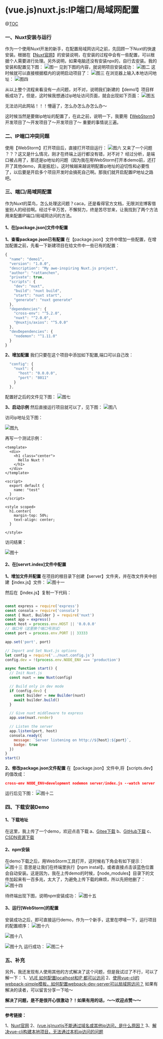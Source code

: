
# (vue.js)nuxt.js:IP端口/局域网配置
 
 @[TOC](目录)
### 一、Nuxt安装与运行
作为一个使用Nuxt开发的新手，在配置局域网访问之前，先回顾一下Nuxt的快速安装。根据在【[Nuxt官网](https://zh.nuxtjs.org/guide/installation)】的安装说明，在安装的过程中会有一些配置，可以根据个人需要进行处理。另外说明，如果电脑还没有安装npx的，自行去安装。我的安装和配置见下图：
![图一](https://img-blog.csdnimg.cn/20181101113709783.png?x-oss-process=image/watermark,type_ZmFuZ3poZW5naGVpdGk,shadow_10,text_aHR0cHM6Ly9ibG9nLmNzZG4ubmV0L3dlaXhpbl8zODYzMzY1OQ==,size_16,color_FFFFFF,t_70)
见到下图的内容，就说明项目安装成功：
![图二](https://img-blog.csdnimg.cn/20181101113803311.png?x-oss-process=image/watermark,type_ZmFuZ3poZW5naGVpdGk,shadow_10,text_aHR0cHM6Ly9ibG9nLmNzZG4ubmV0L3dlaXhpbl8zODYzMzY1OQ==,size_16,color_FFFFFF,t_70)
这时候就可以直接根据框内的说明启动项目了：
![图三](https://img-blog.csdnimg.cn/20181101115200737.png?x-oss-process=image/watermark,type_ZmFuZ3poZW5naGVpdGk,shadow_10,text_aHR0cHM6Ly9ibG9nLmNzZG4ubmV0L3dlaXhpbl8zODYzMzY1OQ==,size_16,color_FFFFFF,t_70)
在浏览器上输入本地访问地址：
![图四](https://img-blog.csdnimg.cn/2018110111535374.png?x-oss-process=image/watermark,type_ZmFuZ3poZW5naGVpdGk,shadow_10,text_aHR0cHM6Ly9ibG9nLmNzZG4ubmV0L3dlaXhpbl8zODYzMzY1OQ==,size_16,color_FFFFFF,t_70)

从以上整个流程来看没有一点问题，对不对，说明我们新建的【demo1】项目样板成功了。但是，这时候我想通过ip地址访问页面，就会出现如下页面：
![图五](https://img-blog.csdnimg.cn/2018110112003989.png?x-oss-process=image/watermark,type_ZmFuZ3poZW5naGVpdGk,shadow_10,text_aHR0cHM6Ly9ibG9nLmNzZG4ubmV0L3dlaXhpbl8zODYzMzY1OQ==,size_16,color_FFFFFF,t_70)

无法访问此网站！！！懵逼了，怎么办怎么办怎么办～

这时候当然是要做ip地址的配置了，在此之前，说明一下，我要用【[WebStorm](https://www.jetbrains.com/webstorm/)】开发项目了～开发项目了～开发项目了～
重要的事情说三遍。

### 二、IP端口冲突问题
使用【WebStorm】打开项目后，直接打开项目运行：
![图六](https://img-blog.csdnimg.cn/20181101143322373.png?x-oss-process=image/watermark,type_ZmFuZ3poZW5naGVpdGk,shadow_10,text_aHR0cHM6Ly9ibG9nLmNzZG4ubmV0L3dlaXhpbl8zODYzMzY1OQ==,size_16,color_FFFFFF,t_70)
又来了一个问题 ？？？这又是什么情况，刚才在终端上运行都没有错，对不对？
经过分析，是端口被占用了，那还是ip地址的问题（因为我在用WebStorm打开本demo前，还打开了其他demo，真是尴尬）。这时候越来越说明配置ip地址的迫切性和必要性了，以后要是开启多个项目开发时会搞死自己啊。那我们就开启配置IP地址之路吧。

### 三、端口/局域网配置

作为Nuxt的菜鸟，怎么处理这问题？caca，还是看得官方文档，无限浏览博客借鉴别人的经验啊。经过千辛万苦，不懈努力，终是苦尽甘来，让我找到了两个方法用来配置IP端口/局域网访问的方法。

#### 1、在[package.json]文件中配置
**1、查看package.json已有配置**
在【package.json】文件中增加一些配置，在增加配置之前，先看一下新建项目在给文件中一些已有的配置：
```js
{
  "name": "demo1",
  "version": "1.0.0",
  "description": "My awe-inspiring Nuxt.js project",
  "author": "rattanchen",
  "private": true,
  "scripts": {
    "dev": "nuxt",
    "build": "nuxt build",
    "start": "nuxt start",
    "generate": "nuxt generate"
  },
  "dependencies": {
    "cross-env": "^5.2.0",
    "nuxt": "^2.0.0",
    "@nuxtjs/axios": "^5.0.0"
  },
  "devDependencies": {
    "nodemon": "^1.11.0"
  }
}

```
**2、增加配置**
我们只要在这个项目中添加如下配置,端口可以自己改：

```js
  "config": {
    "nuxt": {
      "host": "0.0.0.0",
      "port": "8011"
    }
  },
```
配置好之后的文件见下图：
![图七](https://img-blog.csdnimg.cn/2018110113183020.png?x-oss-process=image/watermark,type_ZmFuZ3poZW5naGVpdGk,shadow_10,text_aHR0cHM6Ly9ibG9nLmNzZG4ubmV0L3dlaXhpbl8zODYzMzY1OQ==,size_16,color_FFFFFF,t_70)

**3、启动示例**
然后直接运行项目就可以了，见下图：
![图八](https://img-blog.csdnimg.cn/20181101131918140.png?x-oss-process=image/watermark,type_ZmFuZ3poZW5naGVpdGk,shadow_10,text_aHR0cHM6Ly9ibG9nLmNzZG4ubmV0L3dlaXhpbl8zODYzMzY1OQ==,size_16,color_FFFFFF,t_70)

访问ip地址见下图：

![图九](https://img-blog.csdnimg.cn/20181101131955835.png?x-oss-process=image/watermark,type_ZmFuZ3poZW5naGVpdGk,shadow_10,text_aHR0cHM6Ly9ibG9nLmNzZG4ubmV0L3dlaXhpbl8zODYzMzY1OQ==,size_16,color_FFFFFF,t_70)

再写一个测试示例：
```vue
<template>
  <div>
    <h1 class="center">
      Hello Nuxt !
    </h1>
  </div>
</template>

<script>
  export default {
    name: "test"
  }
</script>

<style scoped>
  h1.center{
    margin-top: 50%;
    text-align: center;
  }

</style>

```

访问结果：

![图十](https://img-blog.csdnimg.cn/20181101132409235.png?x-oss-process=image/watermark,type_ZmFuZ3poZW5naGVpdGk,shadow_10,text_aHR0cHM6Ly9ibG9nLmNzZG4ubmV0L3dlaXhpbl8zODYzMzY1OQ==,size_16,color_FFFFFF,t_70)


#### 2、在[servrt.index]文件中配置
**1、增加文件并配置**
在项目的根目录下创建【server】文件夹，并在改文件夹中创建【index.js】文件：
![图十一](https://img-blog.csdnimg.cn/20181101132744312.png?x-oss-process=image/watermark,type_ZmFuZ3poZW5naGVpdGk,shadow_10,text_aHR0cHM6Ly9ibG9nLmNzZG4ubmV0L3dlaXhpbl8zODYzMzY1OQ==,size_16,color_FFFFFF,t_70)

然后在【index.js】复制一下代码：

```js

const express = require('express')
const consola = require('consola')
const { Nuxt, Builder } = require('nuxt')
const app = express()
const host = process.env.HOST || '0.0.0.0'
// 端口号（这里换个端口号测试）
const port = process.env.PORT || 33333

app.set('port', port)

// Import and Set Nuxt.js options
let config = require('../nuxt.config.js')
config.dev = !(process.env.NODE_ENV === 'production')

async function start() {
  // Init Nuxt.js
  const nuxt = new Nuxt(config)

  // Build only in dev mode
  if (config.dev) {
    const builder = new Builder(nuxt)
    await builder.build()
  }

  // Give nuxt middleware to express
  app.use(nuxt.render)

  // Listen the server
  app.listen(port, host)
  consola.ready({
    message: `Server listening on http://${host}:${port}`,
    badge: true
  })
}
start()

```
**2、修改package.json文件配置**
在【package.json】文件中,将【scripts.dev】的值改成：
```json
cross-env NODE_ENV=development nodemon server/index.js --watch server
```

运行后见下图：
![图十二](https://img-blog.csdnimg.cn/20181101133831767.png?x-oss-process=image/watermark,type_ZmFuZ3poZW5naGVpdGk,shadow_10,text_aHR0cHM6Ly9ibG9nLmNzZG4ubmV0L3dlaXhpbl8zODYzMzY1OQ==,size_16,color_FFFFFF,t_70)

### 四、下载安装Demo

#### 1、下载地址
在这里，我上传了一个demo，欢迎点击下载
a、[Gitee下载](https://gitee.com/chenzm_186/domain_name_visit)
b、[GitHub下载](https://github.com/chzm/domain_name_visit)
c、[CSDN资源下载](https://download.csdn.net/my)
#### 2、npm安装
在demo下载之后，用WebStorm工具打开，这时候右下角会有如下提示：
![图十三](https://img-blog.csdnimg.cn/20181101153742357.png?x-oss-process=image/watermark,type_ZmFuZ3poZW5naGVpdGk,shadow_10,text_aHR0cHM6Ly9ibG9nLmNzZG4ubmV0L3dlaXhpbl8zODYzMzY1OQ==,size_16,color_FFFFFF,t_70)
意思是让我们在终端里执行【npm install】，或者直接点击该蓝色位置会自动安装。这是因为，我在上传demo的时候，【node_modules】目录下的文件加起来有一百多兆，太大了，为避免上传下载的麻烦，所以先把他删了：
![图十四](https://img-blog.csdnimg.cn/20181101154344476.png?x-oss-process=image/watermark,type_ZmFuZ3poZW5naGVpdGk,shadow_10,text_aHR0cHM6Ly9ibG9nLmNzZG4ubmV0L3dlaXhpbl8zODYzMzY1OQ==,size_16,color_FFFFFF,t_70)

待终端出现下图，说明npm安装成功：
![图十五](https://img-blog.csdnimg.cn/20181101154603217.png?x-oss-process=image/watermark,type_ZmFuZ3poZW5naGVpdGk,shadow_10,text_aHR0cHM6Ly9ibG9nLmNzZG4ubmV0L3dlaXhpbl8zODYzMzY1OQ==,size_16,color_FFFFFF,t_70)

#### 3、运行[WebStorm]的配置
安装成功之后，即可直接运行demo，作为一个新手，这里在啰嗦一下，运行项目的配置顺序：
![图十六](https://img-blog.csdnimg.cn/20181101155816361.png?x-oss-process=image/watermark,type_ZmFuZ3poZW5naGVpdGk,shadow_10,text_aHR0cHM6Ly9ibG9nLmNzZG4ubmV0L3dlaXhpbl8zODYzMzY1OQ==,size_16,color_FFFFFF,t_70)


![图十八](https://img-blog.csdnimg.cn/2018110115583376.png?x-oss-process=image/watermark,type_ZmFuZ3poZW5naGVpdGk,shadow_10,text_aHR0cHM6Ly9ibG9nLmNzZG4ubmV0L3dlaXhpbl8zODYzMzY1OQ==,size_16,color_FFFFFF,t_70)


![图十九](https://img-blog.csdnimg.cn/20181101155847874.png?x-oss-process=image/watermark,type_ZmFuZ3poZW5naGVpdGk,shadow_10,text_aHR0cHM6Ly9ibG9nLmNzZG4ubmV0L3dlaXhpbl8zODYzMzY1OQ==,size_16,color_FFFFFF,t_70)
运行成功：
![图二十](https://img-blog.csdnimg.cn/20181101161031745.png?x-oss-process=image/watermark,type_ZmFuZ3poZW5naGVpdGk,shadow_10,text_aHR0cHM6Ly9ibG9nLmNzZG4ubmV0L3dlaXhpbl8zODYzMzY1OQ==,size_16,color_FFFFFF,t_70)


### 五、补充
另外，我还发现有人使用其他的方式解决了这个问题，但是我试过了不行，可以了解一下：
1、[VUE 如何配置localhost和IP 都可以访问](https://segmentfault.com/q/1010000014797068)
2、[使用vue-cli的webpack-simple模板，如何配置webpack-dev-server可以局域网访问？](https://segmentfault.com/q/1010000008336132/a-1020000008342121)
如果有解决的读者，可以留言分享一下哈～


**解决了问题，是不是很开心很激动？！如果有用的话，～～欢迎点赞～～**

---

**参考链接：**

1、[Nuxt官网](https://zh.nuxtjs.org/guide/installation)
2、[(vue.js)nuxtjs不能通过域名或其他ip访问，是什么原因？](http://www.codes51.com/itwd/4380433.html)
3、[解决vue-cli构建本地项目，无法通过本机ip访问的问题](https://blog.csdn.net/example440982/article/details/81005258)


